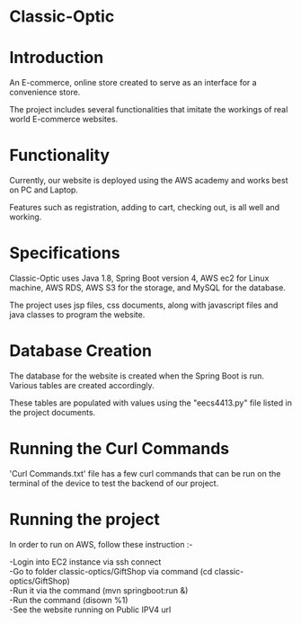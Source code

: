 # Classic-Optic

# Introduction
An E-commerce, online store created to serve as an interface for a convenience store.

The project includes several functionalities that imitate the workings of real world E-commerce websites.

# Functionality
Currently, our website is deployed using the AWS academy and works best on PC and Laptop.

Features such as registration, adding to cart, checking out, is all well and working.

# Specifications
Classic-Optic uses Java 1.8, Spring Boot version 4, AWS ec2 for Linux machine, AWS RDS, AWS S3 for the storage, and MySQL for the database.

The project uses jsp files, css documents, along with javascript files and java classes to program the website.

# Database Creation
The database for the website is created when the Spring Boot is run. Various tables are created accordingly.

These tables are populated with values using the "eecs4413.py" file listed in the project documents.

# Running the Curl Commands
'Curl Commands.txt' file has a few curl commands that can be run on the terminal of the device to test the backend of our project.

# Running the project
In order to run on AWS, follow these instruction :-

-Login into EC2 instance via ssh connect<br />
-Go to folder classic-optics/GiftShop via command (cd classic-optics/GiftShop)<br />
-Run it via the command (mvn springboot:run &)<br />
-Run the command (disown %1)<br />
-See the website running on Public IPV4 url<br />
